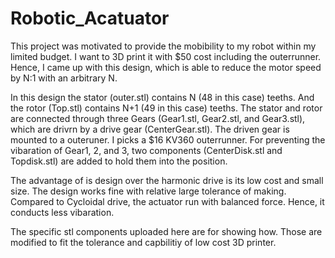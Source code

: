# Robotic_Acatuator
This project was motivated to provide the mobibility to my robot within my limited budget. I want to 3D print it with $50 cost including the outerrunner. Hence, I came up with this design, which is able to reduce the motor speed by N:1 with an arbitrary N. 

In this design the stator (outer.stl) contains N (48 in this case) teeths. And the rotor (Top.stl) contains N+1 (49 in this case) teeths. The stator and rotor are connected through three Gears (Gear1.stl, Gear2.stl, and Gear3.stl), which are drivrn by a drive gear (CenterGear.stl). The driven gear is mounted to a outeruner. I picks a $16 KV360 outerrunner. For preventing the vibaration of Gear1, 2, and 3, two components (CenterDisk.stl and Topdisk.stl) are added to hold them into the position. 

The advantage of is design over the harmonic drive is its low cost and small size. The design works fine with relative large tolerance of making. Compared to Cycloidal drive, the actuator run with balanced force. Hence, it conducts less vibaration.  

The specific stl components uploaded here are for showing how. Those are modified to fit the tolerance and capbilitiy of low cost 3D printer.  
